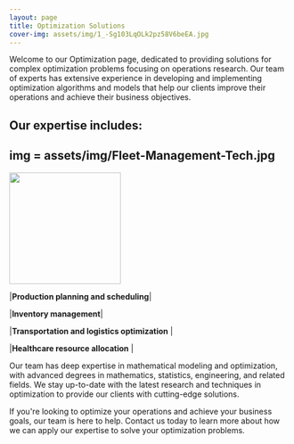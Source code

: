 ```yaml
---
layout: page
title: Optimization Solutions
cover-img: assets/img/1_-Sg103LqOLk2pz58V6beEA.jpg
---
```

Welcome to our Optimization page, dedicated to providing solutions for complex optimization problems focusing on operations research. Our team of experts has extensive experience in developing and implementing optimization algorithms and models that help our clients improve their operations and achieve their business objectives.

Our expertise includes:
---
img = assets/img/Fleet-Management-Tech.jpg
---
<img src="https://github.com/DixitConsultingGroup/dixitconsultinggroup.github.io/blob/master/assets/img/Production_Scheduling_Challenges.png" width="200" height="200" />

|**Production planning and scheduling**|

|**Inventory management**|

|**Transportation and logistics optimization** |

|**Healthcare resource allocation** |

Our team has deep expertise in mathematical modeling and optimization, with advanced degrees in mathematics, statistics, engineering, and related fields. We stay up-to-date with the latest research and techniques in optimization to provide our clients with cutting-edge solutions.

If you're looking to optimize your operations and achieve your business goals, our team is here to help. Contact us today to learn more about how we can apply our expertise to solve your optimization problems.
